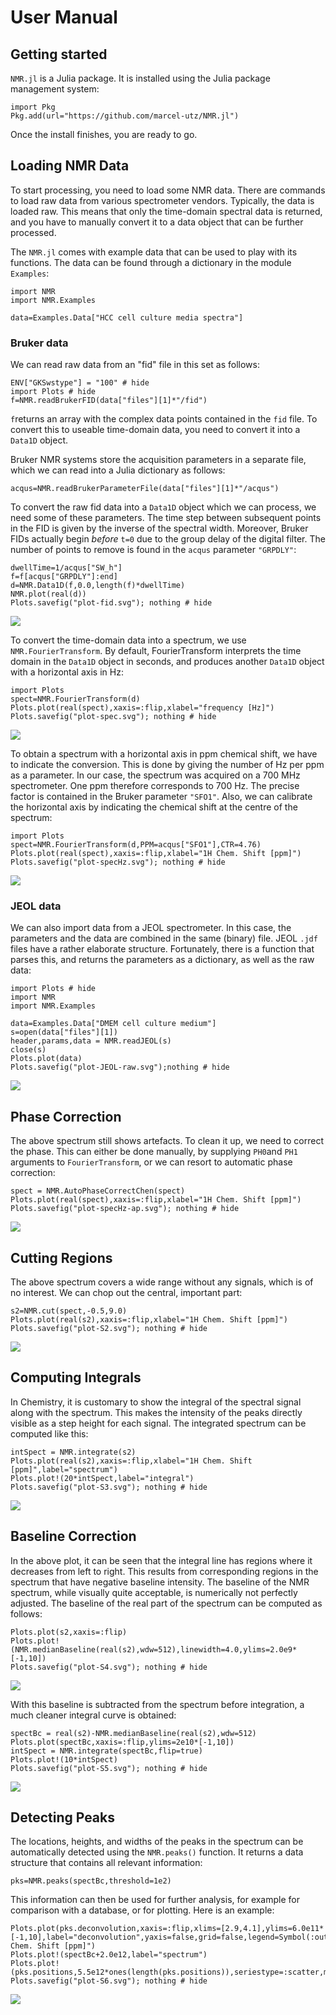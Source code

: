 # User Manual

## Getting started

`NMR.jl` is a Julia package. It is installed using the Julia
package management system:
```@julia
import Pkg
Pkg.add(url="https://github.com/marcel-utz/NMR.jl")
```

Once the install finishes, you are ready to go.

## Loading NMR Data
To start processing, you need to load some NMR data.
There are commands to load raw data from various spectrometer
vendors. Typically, the data is loaded raw. This means that
only the time-domain spectral data is returned, and you
have to manually convert it to a data object that can be further
processed.

The `NMR.jl` comes with example data that can be used to play
with its functions. The data can be found through a dictionary in the module
`Examples`:
```@example brukerExpl
import NMR
import NMR.Examples

data=Examples.Data["HCC cell culture media spectra"]
```
### Bruker data
We can read raw data from an "fid" file in this set as follows:
```@example brukerExpl
ENV["GKSwstype"] = "100" # hide
import Plots # hide
f=NMR.readBrukerFID(data["files"][1]*"/fid")
```
`f`returns an array with the complex data points contained in the 
`fid` file. To convert this to useable time-domain data, 
you need to convert it into a `Data1D` object. 

Bruker NMR systems store the acquisition parameters in a separate file,
which we can read into a Julia dictionary as follows:
```@example brukerExpl
acqus=NMR.readBrukerParameterFile(data["files"][1]*"/acqus")
```
To convert the raw fid data into a `Data1D` object which we can process, 
we need some of these parameters. The time step between subsequent points
in the FID is given by the inverse of the spectral width. Moreover, Bruker
FIDs actually begin *before* ``t=0`` due to the 
group delay of the digital filter. The number of 
points to remove is found in the `acqus` parameter
`"GRPDLY"`:

```@example brukerExpl
dwellTime=1/acqus["SW_h"]
f=f[acqus["GRPDLY"]:end]
d=NMR.Data1D(f,0.0,length(f)*dwellTime)
NMR.plot(real(d))
Plots.savefig("plot-fid.svg"); nothing # hide
```
![](plot-fid.svg)

To convert the time-domain data into a spectrum, we use `NMR.FourierTransform`. By default,
FourierTransform interprets the time domain in the `Data1D` object in seconds, and produces
another `Data1D` object with a horizontal axis in Hz:
```@example brukerExpl
import Plots
spect=NMR.FourierTransform(d)
Plots.plot(real(spect),xaxis=:flip,xlabel="frequency [Hz]")
Plots.savefig("plot-spec.svg"); nothing # hide
```
![](plot-spec.svg)

To obtain a spectrum with a horizontal axis in ppm chemical shift, we have 
to indicate the conversion. This is done by giving the number of Hz per ppm 
as a parameter. In our case, the spectrum was acquired on a 700 MHz spectrometer.
One ppm therefore corresponds to 700 Hz. The precise factor
is contained in the Bruker parameter `"SFO1"`. Also, we can calibrate the horizontal axis
by indicating the chemical shift at the centre of the spectrum:
```@example brukerExpl
import Plots
spect=NMR.FourierTransform(d,PPM=acqus["SFO1"],CTR=4.76)
Plots.plot(real(spect),xaxis=:flip,xlabel="1H Chem. Shift [ppm]")
Plots.savefig("plot-specHz.svg"); nothing # hide
```
![](plot-specHz.svg)

### JEOL data
We can also import data from a JEOL spectrometer. In this case, the parameters and the
data are combined in the same (binary) file. JEOL `.jdf` files have a rather elaborate
structure. Fortunately, there is a function that parses this, and returns the parameters as
a dictionary, as well as the raw data:
```@example JEOLExpl
import Plots # hide
import NMR
import NMR.Examples

data=Examples.Data["DMEM cell culture medium"]
s=open(data["files"][1])
header,params,data = NMR.readJEOL(s)
close(s)
Plots.plot(data)
Plots.savefig("plot-JEOL-raw.svg");nothing # hide
``` 
![](plot-JEOL-raw.svg)
 
## Phase Correction
The above spectrum still shows artefacts. To clean it up, we need
to correct the phase. This can either be done manually,
by supplying `PH0`and `PH1` arguments to `FourierTransform`, or
we can resort to automatic phase correction:
```@example brukerExpl
spect = NMR.AutoPhaseCorrectChen(spect)
Plots.plot(real(spect),xaxis=:flip,xlabel="1H Chem. Shift [ppm]")
Plots.savefig("plot-specHz-ap.svg"); nothing # hide
```
![](plot-specHz-ap.svg)

## Cutting Regions
The above spectrum covers a wide range without any signals, which
is of no interest. We can chop out the central, important part:
```@example brukerExpl
s2=NMR.cut(spect,-0.5,9.0)
Plots.plot(real(s2),xaxis=:flip,xlabel="1H Chem. Shift [ppm]")
Plots.savefig("plot-S2.svg"); nothing # hide
```
![](plot-S2.svg)

## Computing Integrals
In Chemistry, it is customary to show the integral of the spectral signal
along with the spectrum. This makes the intensity of the peaks directly visible
as a step height for each signal. The integrated spectrum can be computed
like this:
```@example brukerExpl
intSpect = NMR.integrate(s2)
Plots.plot(real(s2),xaxis=:flip,xlabel="1H Chem. Shift [ppm]",label="spectrum")
Plots.plot!(20*intSpect,label="integral")
Plots.savefig("plot-S3.svg"); nothing # hide
```
![](plot-S3.svg)

## Baseline Correction
In the above plot, it can be seen that the integral line has regions where it decreases
from left to right. This results from corresponding regions in the spectrum that have negative baseline
intensity. The baseline of the NMR spectrum, while visually quite acceptable, is numerically
not perfectly adjusted. The baseline of the real part of the spectrum can be computed
as follows:
```@example brukerExpl
Plots.plot(s2,xaxis=:flip)
Plots.plot!(NMR.medianBaseline(real(s2),wdw=512),linewidth=4.0,ylims=2.0e9*[-1,10])
Plots.savefig("plot-S4.svg"); nothing # hide
```
![](plot-S4.svg)

With this baseline is subtracted from the spectrum before integration, a much cleaner
integral curve is obtained:
```@example brukerExpl
spectBc = real(s2)-NMR.medianBaseline(real(s2),wdw=512)
Plots.plot(spectBc,xaxis=:flip,ylims=2e10*[-1,10])
intSpect = NMR.integrate(spectBc,flip=true)
Plots.plot!(10*intSpect)
Plots.savefig("plot-S5.svg"); nothing # hide
```
![](plot-S5.svg)

## Detecting Peaks
The locations, heights, and widths of the peaks in the spectrum can be automatically
detected using the `NMR.peaks()` function. It returns a data structure that contains
all relevant information:
```@example brukerExpl
pks=NMR.peaks(spectBc,threshold=1e2)
```
This information can then be used for further analysis, for example for comparison
with a database, or for plotting. Here is an example:
```@example brukerExpl
Plots.plot(pks.deconvolution,xaxis=:flip,xlims=[2.9,4.1],ylims=6.0e11*[-1,10],label="deconvolution",yaxis=false,grid=false,legend=Symbol(:outer,:bottomright),minorticks=true,xlabel="1H Chem. Shift [ppm]")
Plots.plot!(spectBc+2.0e12,label="spectrum") 
Plots.plot!(pks.positions,5.5e12*ones(length(pks.positions)),seriestype=:scatter,marker=:vline,label="peaks")
Plots.savefig("plot-S6.svg"); nothing # hide
```
![](plot-S6.svg)


